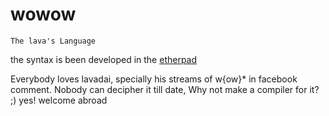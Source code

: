 # wowow

	The lava's Language

the syntax is been developed in the [etherpad][1]

[1]:http://openetherpad.org/hFHmRx8tDD


Everybody loves lavadai, specially his streams of w{ow}* in facebook comment. Nobody can decipher it till date, Why not make a compiler for it? ;) yes! welcome abroad
